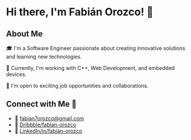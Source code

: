 # Hi there, I'm Fabián Orozco! 👋

## About Me

🎓 I'm a Software Engineer passionate about creating innovative solutions and learning new technologies.

🌱 Currently, I'm working with C++, Web Development, and embedded devices.

💼 I'm open to exciting job opportunities and collaborations.

## Connect with Me 🚀

- 📧 [fabian7orozco@gmail.com](fabian7orozco@gmail.com)
- 🎨 [Dribbble/fabian-orozco](https://dribbble.com/Fabian-Orozco)
- 💼 [LinkedIn/in/fabián-orozco](https://www.linkedin.com/in/fabi%C3%A1n-orozco-chaves-b042171b1/)

<!---
Fabian-Orozco/Fabian-Orozco is a ✨ special ✨ repository because its `README.md` (this file) appears on your GitHub profile.
You can click the Preview link to take a look at your changes.
--->

